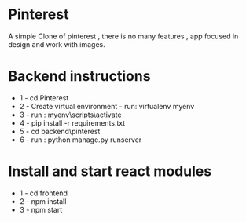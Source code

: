# Pinterest
A simple Clone of pinterest , there is no many features ,
app focused in design and work with images.

# Backend instructions
* 1 - cd Pinterest
* 2 - Create virtual environment - run: virtualenv myenv
* 3 - run : myenv\scripts\activate
* 4 - pip install -r requirements.txt
* 5 - cd backend\pinterest
* 6 - run : python manage.py runserver

# Install and start react modules
* 1 - cd frontend
* 2 - npm install
* 3 - npm start




